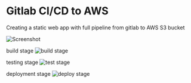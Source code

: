 # Gitlab CI/CD to AWS
Creating a static web app with full pipeline from gitlab to AWS S3 bucket

![Screenshot](https://user-images.githubusercontent.com/95013498/208266148-7d3aa10e-e76d-4cff-b958-f6efd2e5525e.png)

build stage
![build stage](https://user-images.githubusercontent.com/95013498/208266188-a7721598-e4e1-493b-834c-6274a5490b9a.png)

testing stage
![test stage](https://user-images.githubusercontent.com/95013498/208266241-1ec99be0-9c52-4147-b5c2-dff531f7cdad.png)

deployment stage
![deploy stage](https://user-images.githubusercontent.com/95013498/208266263-f88ba880-38d8-42c4-a7ae-cdfd776e6f0a.png)

